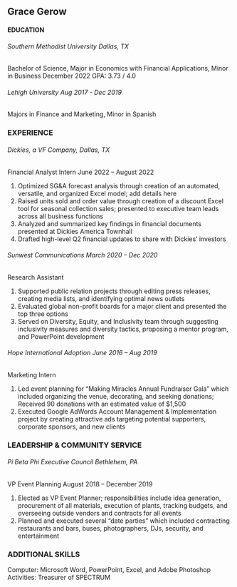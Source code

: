## Grace Gerow
#### EDUCATION
###### Southern Methodist University	Dallas, TX
Bachelor of Science, Major in Economics with Financial Applications, Minor in Business	December 2022
GPA: 3.73 / 4.0
###### Lehigh University	Aug 2017 - Dec 2019
Majors in Finance and Marketing, Minor in Spanish

### EXPERIENCE
###### Dickies, a VF Company, 	Dallas, TX
Financial Analyst Intern	June 2022 – August 2022	
1. Optimized SG&A forecast analysis through creation of an automated, versatile, and organized Excel model; add details here 
2. 	Raised units sold and order value through creation of a discount Excel tool for seasonal collection sales; presented to executive team leads across all business functions
3. 	Analyzed and summarized key findings in financial documents presented at Dickies America Townhall
4. 	Drafted high-level Q2 financial updates to share with Dickies’ investors

###### Sunwest Communications	March 2020 – Dec 2020
Research Assistant 	
1. 	Supported public relation projects through editing press releases, creating media lists, and identifying optimal news outlets
2. 	Evaluated global non-profit boards for a major client and presented the top three options
3. 	Served on Diversity, Equity, and Inclusivity team through suggesting inclusivity measures and diversity tactics, proposing a mentor program, and PowerPoint development

###### Hope International Adoption	June 2016 – Aug 2019
Marketing Intern 	
1. 	Led event planning for “Making Miracles Annual Fundraiser Gala” which included organizing the venue, decorating, and seeking donations; Received 90 donations with an estimated value of $1,500
2. 	Executed Google AdWords Account Management & Implementation project by creating attractive ads targeting potential supporters, corporate sponsors, and new clients

### LEADERSHIP & COMMUNITY SERVICE
###### Pi Beta Phi Executive Council 	Bethlehem, PA
VP Event Planning 	August 2018 – December 2019
1.	Elected as VP Event Planner; responsibilities include idea generation, procurement of all materials, execution of plants, tracking budgets, and overseeing outside vendors and contracts for all events
2. 	Planned and executed several “date parties” which included contracting restaurants and bars, buses, photographers, DJs, security, and entertainment

### ADDITIONAL SKILLS
Computer: Microsoft Word, PowerPoint, Excel, and Adobe Photoshop
Activities: Treasurer of SPECTRUM
